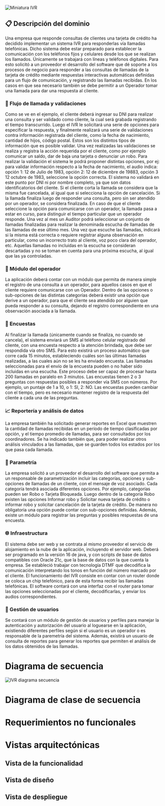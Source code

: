 ![Miniatura IVR](https://github.com/user-attachments/assets/982a17ce-14da-49b5-8e53-5805ff272988)

## 📋​ Descripción del dominio

Una empresa que responde consultas de clientes una tarjeta de crédito ha decidido implementar un sistema IVR para
responderlas vía llamadas telefónicas. Dicho sistema debe estar preparado para establecer la comunicación con los
teléfonos fijos y celulares desde los que se realizan los llamados. Únicamente se trabajará con líneas y teléfonos
digitales.
Para esto solicitó a un proveedor el desarrollo del software que dé soporte a los procesos de negocio para responder
a las consultas de llamadas de la tarjeta de crédito mediante respuestas interactivas automáticas definidas para un
flujo de comunicación, y registrando las llamadas recibidas. En los casos en que sea necesario también se debe
permitir a un Operador tomar una llamada para dar una respuesta al cliente.

### 📲​ Flujo de llamada y validaciones 

Como se ve en el ejemplo, el cliente deberá ingresar su DNI para realizar una consulta y ser validado como cliente, la
cual será grabada registrando el tiempo transcurrido. Luego el IVR le solicitará una serie de opciones para especificar
la respuesta, y finalmente realizará una serie de validaciones contra información registrada del cliente, como la fecha
de nacimiento, cantidad de hijos, código postal. Estos son los distintos tipos de información que es posible validar.
Una vez realizadas las validaciones se realiza y registra la acción requerida por el cliente, como por ejemplo comunicar
un saldo, dar de baja una tarjeta o denunciar un robo. Para realizar la validación el sistema le podrá proponer distintas opciones, por ej: para validar información respecto a la fecha de nacimiento, el audio indica: opción 1: 12 de Julio de
1983, opción 2: 12 de diciembre de 19883, opción 3 12 octubre de 1983, seleccione la opción correcta.
El sistema no validará en este punto por DNI ni por nombre completo, ya que son datos identificatorios del cliente.
Si el cliente corta la llamada se considera que la misma fue cancelada, al igual que si selecciona la opción de
cancelación. Si la llamada finaliza luego de responder una consulta, pero sin ser atendido por un operador, se
considera finalizada. En caso de que el cliente seleccione la opción para comunicarse con un operador, la llamada pasa
a estar en curso, para distinguir el tiempo particular que un operador responde. Una vez al mes un Auditor podrá
seleccionar un conjunto de llamadas finalizadas para realizar la denominada escucha de llamadas de las llamadas de
ese último mes. Una vez que escuche las llamadas, indicará si la misma está correcta o requiere registrar alguna
observación en particular, como un incorrecto trato al cliente, voz poco clara del operador, etc. Aquellas llamadas no
incluidas en la escucha se consideran descartadas y no se toman en cuenta para una próxima escucha, al igual que las
ya controladas.

### 🙋​ Módulo del operador

La aplicación deberá contar con un módulo que permita de manera simple el registro de una consulta a un operador,
para aquellos casos en que el cliente requiere comunicarse con un Operador.
Dentro de las opciones o sub-opciones de las distintas categorías deberá existir una opción que derive a un operador,
para que el cliente sea atendido por alguien que pueda responder a su consulta, dejando el registro correspondiente
en una observación asociada a la llamada.

### 📃​ Encuestas

Al finalizar la llamada (únicamente cuando se finaliza, no cuando se cancela), el sistema enviará un SMS al teléfono
celular registrado del cliente, con una encuesta respecto a la atención brindada, que debe ser respondida vía otro
SMS. Para esto existirá un proceso automático que corre cada 15 minutos, estableciendo cuáles son las últimas
llamadas realizadas, a las cuales aún no se les ha enviado encuesta. Las llamadas seleccionadas para el envío de la
encuesta pueden o no haber sido incluidas en una escucha.
Este proceso debe ser capaz de procesar hasta 200 llamadas en paralelo en 3 minutos.
Las encuestas tienen 2 o 3 preguntas con respuestas posibles a responder vía SMS con números. Por ejemplo, un
puntaje de 1 a 10, o 1: SI, 2: NO.
Las encuestas pueden cambiar con el tiempo, pero es necesario mantener registro de la respuesta del cliente a cada
una de las preguntas.

### 📈 Reportería y análisis de datos

La empresa también ha solicitado generar reportes en Excel que muestren la cantidad de llamadas recibidas en un
período de tiempo clasificadas por opción, y el tiempo promedio de llamadas, para ser consultados por los
coordinadores.
Se ha indicado también que, para poder realizar otros análisis vinculados a las llamadas, que se guarden todos los
estados por los que pasa cada llamada.

### 🚧 Parametría

La empresa solicitó a un proveedor el desarrollo del software que permita a un responsable de parametrización incluir
las categorías, opciones y sub-opciones de llamadas de un cliente, con el mensaje de voz asociado.
Cada categoría tendrá asociada diferentes opciones. Por ejemplo, categorías pueden ser Robo o Tarjeta Bloqueada.
Luego dentro de la categoría Robo existen las opciones Informar robo y Solicitar nueva tarjeta de crédito o informar
robo y solicitar cancelación de la tarjeta de crédito.
De manera no obligatoria una opción puede contar con sub-opciones definidas.
Además, existe un módulo para registrar las preguntas y posibles respuestas de una encuesta.

### 🌐 Infraestructura

El sistema debe ser web y se contrata al mismo proveedor el servicio de alojamiento en la nube de la aplicación,
incluyendo el servidor web. Deberá ser programado en la versión 16 de java, y con scripts de base de datos
compatibles con Oracle 21c, que la base de datos con la que cuenta la empresa.
Se estableció trabajar con tecnología DTMF que decodifica la comunicación interpretando los tonos en función del
número marcado por el cliente. El funcionamiento del IVR consiste en contar con un router donde se coloca un chip
telefónico, para de esta forma recibir las llamadas telefónicas. El software contará con una interfaz con el router para
tomar las opciones seleccionadas por el cliente, decodificarlas, y enviar los audios correspondientes.

### 👥 Gestión de usuarios 

Se contará con un módulo de gestión de usuarios y perfiles para manejar la autenticación y autorización del usuario
al loguearse en la aplicación, existiendo diferentes perfiles según si el usuario es un operador o es responsable de la
paremetría del sistema.
Además, existirá un usuario de consulta de reportes para generar los reportes que permiten el análisis de los datos
obtenidos de las llamadas.

# Diagrama de secuencia
![IVR diagrama secuencia](https://github.com/user-attachments/assets/e8901182-85b5-42de-99d6-1ebb95a249f8)


# Diagrama de clase de secuencia

# Requerimientos no funcionales 

# Vistas arquitectónicas

## Vista de la funcionalidad

## Vista de diseño

## Vista de despliegue
